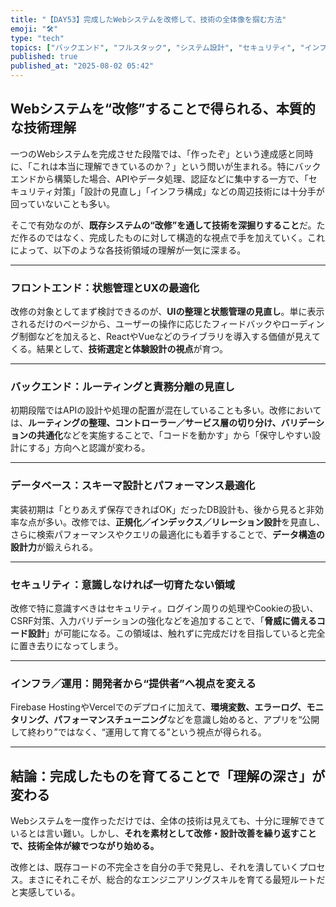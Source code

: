 ```yaml
---
title: "【DAY53】完成したWebシステムを改修して、技術の全体像を掴む方法"
emoji: "🛠️"
type: "tech"
topics: ["バックエンド", "フルスタック", "システム設計", "セキュリティ", "インフラ"]
published: true
published_at: "2025-08-02 05:42"
---
```


## Webシステムを“改修”することで得られる、本質的な技術理解

一つのWebシステムを完成させた段階では、「作ったぞ」という達成感と同時に、「これは本当に理解できているのか？」という問いが生まれる。特にバックエンドから構築した場合、APIやデータ処理、認証などに集中する一方で、「セキュリティ対策」「設計の見直し」「インフラ構成」などの周辺技術には十分手が回っていないことも多い。

そこで有効なのが、**既存システムの“改修”を通して技術を深掘りすること**だ。ただ作るのではなく、完成したものに対して構造的な視点で手を加えていく。これによって、以下のような各技術領域の理解が一気に深まる。

---

### フロントエンド：状態管理とUXの最適化

改修の対象としてまず検討できるのが、**UIの整理と状態管理の見直し**。単に表示されるだけのページから、ユーザーの操作に応じたフィードバックやローディング制御などを加えると、ReactやVueなどのライブラリを導入する価値が見えてくる。結果として、**技術選定と体験設計の視点**が育つ。

---

### バックエンド：ルーティングと責務分離の見直し

初期段階ではAPIの設計や処理の配置が混在していることも多い。改修においては、**ルーティングの整理、コントローラー／サービス層の切り分け、バリデーションの共通化**などを実施することで、「コードを動かす」から「保守しやすい設計にする」方向へと認識が変わる。

---

### データベース：スキーマ設計とパフォーマンス最適化

実装初期は「とりあえず保存できればOK」だったDB設計も、後から見ると非効率な点が多い。改修では、**正規化／インデックス／リレーション設計**を見直し、さらに検索パフォーマンスやクエリの最適化にも着手することで、**データ構造の設計力**が鍛えられる。

---

### セキュリティ：意識しなければ一切育たない領域

改修で特に意識すべきはセキュリティ。ログイン周りの処理やCookieの扱い、CSRF対策、入力バリデーションの強化などを追加することで、「**脅威に備えるコード設計**」が可能になる。この領域は、触れずに完成だけを目指していると完全に置き去りになってしまう。

---

### インフラ／運用：開発者から“提供者”へ視点を変える

Firebase HostingやVercelでのデプロイに加えて、**環境変数、エラーログ、モニタリング、パフォーマンスチューニング**などを意識し始めると、アプリを“公開して終わり”ではなく、“運用して育てる”という視点が得られる。

---

## 結論：完成したものを育てることで「理解の深さ」が変わる

Webシステムを一度作っただけでは、全体の技術は見えても、十分に理解できているとは言い難い。しかし、**それを素材として改修・設計改善を繰り返すことで、技術全体が線でつながり始める。**

改修とは、既存コードの不完全さを自分の手で発見し、それを潰していくプロセス。まさにそれこそが、総合的なエンジニアリングスキルを育てる最短ルートだと実感している。
